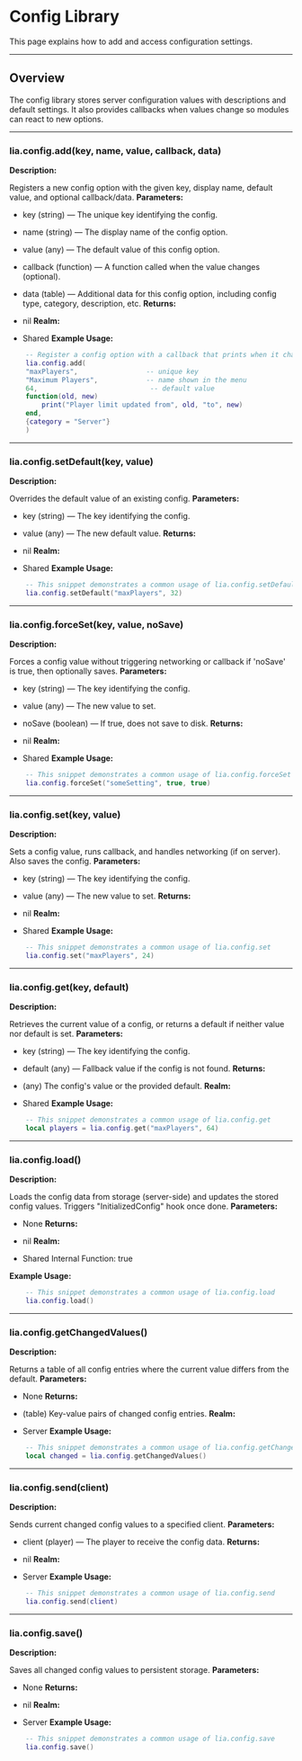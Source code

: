 # Config Library

This page explains how to add and access configuration settings.

---

## Overview

The config library stores server configuration values with descriptions and default settings. It also provides callbacks when values change so modules can react to new options.

---

### lia.config.add(key, name, value, callback, data)

    
**Description:**

Registers a new config option with the given key, display name, default value, and optional callback/data.
**Parameters:**

* key (string) — The unique key identifying the config.
* name (string) — The display name of the config option.
* value (any) — The default value of this config option.
* callback (function) — A function called when the value changes (optional).
* data (table) — Additional data for this config option, including config type, category, description, etc.
**Returns:**

* nil
**Realm:**

* Shared
**Example Usage:**

```lua
    -- Register a config option with a callback that prints when it changes
    lia.config.add(
    "maxPlayers",                 -- unique key
    "Maximum Players",            -- name shown in the menu
    64,                            -- default value
    function(old, new)
        print("Player limit updated from", old, "to", new)
    end,
    {category = "Server"}
    )
```

---


### lia.config.setDefault(key, value)

    
**Description:**

Overrides the default value of an existing config.
**Parameters:**

* key (string) — The key identifying the config.
* value (any) — The new default value.
**Returns:**

* nil
**Realm:**

* Shared
**Example Usage:**

```lua
    -- This snippet demonstrates a common usage of lia.config.setDefault
    lia.config.setDefault("maxPlayers", 32)
```

---


### lia.config.forceSet(key, value, noSave)

    
**Description:**

Forces a config value without triggering networking or callback if 'noSave' is true, then optionally saves.
**Parameters:**

* key (string) — The key identifying the config.
* value (any) — The new value to set.
* noSave (boolean) — If true, does not save to disk.
**Returns:**

* nil
**Realm:**

* Shared
**Example Usage:**

```lua
    -- This snippet demonstrates a common usage of lia.config.forceSet
    lia.config.forceSet("someSetting", true, true)
```

---


### lia.config.set(key, value)

    
**Description:**

Sets a config value, runs callback, and handles networking (if on server). Also saves the config.
**Parameters:**

* key (string) — The key identifying the config.
* value (any) — The new value to set.
**Returns:**

* nil
**Realm:**

* Shared
**Example Usage:**

```lua
    -- This snippet demonstrates a common usage of lia.config.set
    lia.config.set("maxPlayers", 24)
```

---


### lia.config.get(key, default)

    
**Description:**

Retrieves the current value of a config, or returns a default if neither value nor default is set.
**Parameters:**

* key (string) — The key identifying the config.
* default (any) — Fallback value if the config is not found.
**Returns:**

* (any) The config's value or the provided default.
**Realm:**

* Shared
**Example Usage:**

```lua
    -- This snippet demonstrates a common usage of lia.config.get
    local players = lia.config.get("maxPlayers", 64)
```

---


### lia.config.load()

    
**Description:**

Loads the config data from storage (server-side) and updates the stored config values.
Triggers "InitializedConfig" hook once done.
**Parameters:**

* None
**Returns:**

* nil
**Realm:**

* Shared
    Internal Function:
    true
    
**Example Usage:**

```lua
    -- This snippet demonstrates a common usage of lia.config.load
    lia.config.load()
```

---


### lia.config.getChangedValues()

    
**Description:**

Returns a table of all config entries where the current value differs from the default.
**Parameters:**

* None
**Returns:**

* (table) Key-value pairs of changed config entries.
**Realm:**

* Server
**Example Usage:**

```lua
    -- This snippet demonstrates a common usage of lia.config.getChangedValues
    local changed = lia.config.getChangedValues()
```

---


### lia.config.send(client)

    
**Description:**

Sends current changed config values to a specified client.
**Parameters:**

* client (player) — The player to receive the config data.
**Returns:**

* nil
**Realm:**

* Server
**Example Usage:**

```lua
    -- This snippet demonstrates a common usage of lia.config.send
    lia.config.send(client)
```

---


### lia.config.save()

    
**Description:**

Saves all changed config values to persistent storage.
**Parameters:**

* None
**Returns:**

* nil
**Realm:**

* Server
**Example Usage:**

```lua
    -- This snippet demonstrates a common usage of lia.config.save
    lia.config.save()
```
